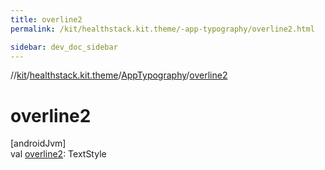 ```yaml
---
title: overline2
permalink: /kit/healthstack.kit.theme/-app-typography/overline2.html

sidebar: dev_doc_sidebar
---
```

//[kit](../../../kit.html)/[healthstack.kit.theme](../index.html)/[AppTypography](index.html)/[overline2](overline2.html)



# overline2



[androidJvm]\
val [overline2](overline2.html): TextStyle





